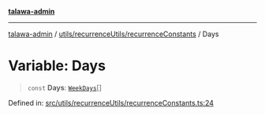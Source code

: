 [**talawa-admin**](../../../../README.md)

***

[talawa-admin](../../../../README.md) / [utils/recurrenceUtils/recurrenceConstants](../README.md) / Days

# Variable: Days

> `const` **Days**: [`WeekDays`](../../recurrenceTypes/enumerations/WeekDays.md)[]

Defined in: [src/utils/recurrenceUtils/recurrenceConstants.ts:24](https://github.com/gautam-divyanshu/talawa-admin/blob/9fef64ff9fb30eb3195cc9100606d8b7a89bca79/src/utils/recurrenceUtils/recurrenceConstants.ts#L24)
